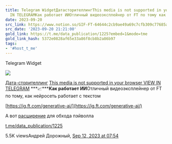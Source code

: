 ```yaml
---
title: Telegram WidgetДатасторителлингThis media is not supported in your browserVIEW
  IN TELEGRAMКак работает ИИОтличный видеоэксплейнер от FT по тому как не
date: 2023-09-20
src_link: https://www.notion.so/GIF-FT-64644c2cb9ae49a69c7cfb309c77685a
src_date: '2023-09-20 21:21:00'
gold_link: https://t.me/data_publication/1225?embed=1&mode=tme
gold_link_hash: 5372e0828af65e33a86f8cb8b2a86b97
tags:
- '#host_t_me'
---
```






Telegram Widget




















[*![](https://cdn4.cdn-telegram.org/file/CG1fuzXiGVXJCvj765hV2fvhdt_bRnkGvyZ0F5H6XP2kL2xxtIC1MUSOcwkjJPnWRxtb0X7hrJVdeL1wcICfj7XO190bWMWv9Wqf_r7Mj0tm86u1pSNzBL1IDYf0LVKeggxpUO5RGrKtO6TFjXmSEdBQwNXGdA1DyMccd2uKxhcs8QsdM1ZDCse2nJZHuztZHcZ-lK_ckoDapBqfPHfpi-c7kkb3yYVCjwYtwj_X0Hqsvl4ABfeIBe8-WdMVhpSn5PcPsVDY0UvxY7Nsx7n6PJafJHjFMcI2of0B0tfradTbM-0nY9s49mE1K4CjSCm9979SY08s40OjUqvbqFZ2aQ.jpg)*](https://t.me/data_publication)



[Дата-сторителлинг](https://t.me/data_publication)
[This media is not supported in your browser
VIEW IN TELEGRAM](https://t.me/data_publication/1225)
***📈*****Как работает ИИ**Отличный видеоэксплейнер от FT по тому, как нейросеть работает с текстом  
   
[https://ig.ft.com/generative-ai/](https://ig.ft.com/generative-ai/)  
  
А вот [расширение](https://github.com/iamadamdev/bypass-paywalls-chrome) для обхода пэйволла

[t.me/data\_publication/1225](https://t.me/data_publication/1225)

5.5K viewsАндрей Дорожный, [Sep 12, 2023 at 07:54](https://t.me/data_publication/1225)